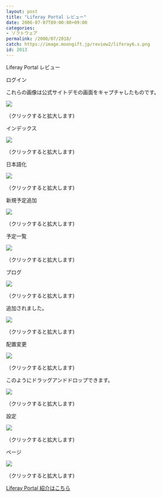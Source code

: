 ```yaml
---
layout: post
title: "Liferay Portal レビュー"
date: 2006-07-07T09:00:00+09:00
categories:
- ソフトウェア
permalink: /2006/07/2018/
catch: https://image.moongift.jp/review2/liferay6.s.png
id: 2013
---
```

Liferay Portal レビュー  
<!--more-->

ログイン

  

これらの画像は公式サイトデモの画面をキャプチャしたものです。

  

[![](https://image.moongift.jp/review2/liferay1.s.png)](https://image.moongift.jp/review2/liferay1.png)  
  
（クリックすると拡大します)

  

インデックス

  

[![](https://image.moongift.jp/review2/liferay2.s.png)](https://image.moongift.jp/review2/liferay2.png)  
  
（クリックすると拡大します)

  

日本語化

  

[![](https://image.moongift.jp/review2/liferay3.s.png)](https://image.moongift.jp/review2/liferay3.png)  
  
（クリックすると拡大します)

  

新規予定追加

  

[![](https://image.moongift.jp/review2/liferay4.s.png)](https://image.moongift.jp/review2/liferay4.png)  
  
（クリックすると拡大します)

  

予定一覧

  

[![](https://image.moongift.jp/review2/liferay5.s.png)](https://image.moongift.jp/review2/liferay5.png)  
  
（クリックすると拡大します)

  

ブログ

  

[![](https://image.moongift.jp/review2/liferay6.s.png)](https://image.moongift.jp/review2/liferay6.png)  
  
（クリックすると拡大します)

  

追加されました。

  

[![](https://image.moongift.jp/review2/liferay7.s.png)](https://image.moongift.jp/review2/liferay7.png)  
  
（クリックすると拡大します)

  

配置変更

  

[![](https://image.moongift.jp/review2/liferay8.s.png)](https://image.moongift.jp/review2/liferay8.png)  
  
（クリックすると拡大します)

  

このようにドラッグアンドドロップできます。

  

[![](https://image.moongift.jp/review2/liferay9.s.png)](https://image.moongift.jp/review2/liferay9.png)  
  
（クリックすると拡大します)

  

設定

  

[![](https://image.moongift.jp/review2/liferay10.s.png)](https://image.moongift.jp/review2/liferay10.png)  
  
（クリックすると拡大します)

  

ページ

  

[![](https://image.moongift.jp/review2/liferay11.s.png)](https://image.moongift.jp/review2/liferay11.png)  
  
（クリックすると拡大します)

  

[Liferay Portal 紹介はこちら](http://oss.moongift.jp/intro/i-2014.html)


